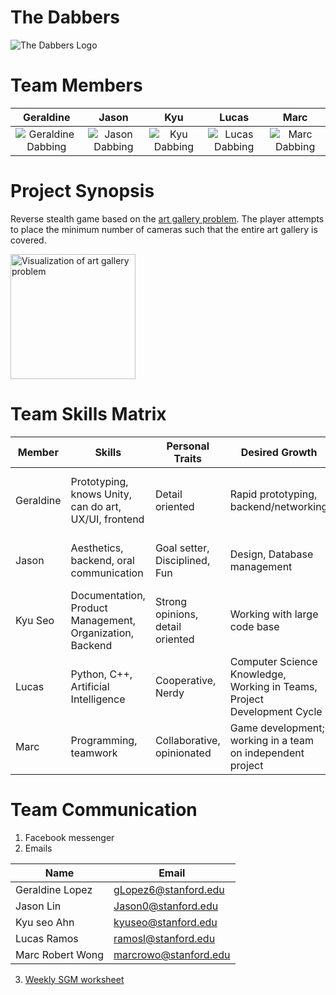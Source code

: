 # The Dabbers

![The Dabbers Logo](https://github.com/StanfordCS194/Team-19/blob/master/team_images/TheDabbers.PNG "Pure Swag")

# Team Members

| Geraldine | Jason | Kyu | Lucas | Marc |
| :-------: |:-------:| :-------: | :-------: | :-------: |
| ![Geraldine Dabbing](https://github.com/StanfordCS194/Team-19/blob/master/team_images/geraldine.jpeg "Geraldine Lopez") | ![Jason Dabbing](https://github.com/StanfordCS194/Team-19/blob/master/team_images/jason.jpeg "Jason Lin") | ![Kyu Dabbing](https://github.com/StanfordCS194/Team-19/blob/master/team_images/kyu.jpeg "Kyu Seo Ahn") | ![Lucas Dabbing](https://github.com/StanfordCS194/Team-19/blob/master/team_images/lucas.jpeg "Lucas Ramos") | ![Marc Dabbing](https://github.com/StanfordCS194/Team-19/blob/master/team_images/marc.jpeg "Marc Robert Wong") |

 
# Project Synopsis
Reverse stealth game based on the [art gallery problem](https://en.wikipedia.org/wiki/Art_gallery_problem).
The player attempts to place the minimum number of cameras such that the entire art gallery is covered.

<img src="https://upload.wikimedia.org/wikipedia/commons/e/ee/Art_gallery_problem.svg" alt="Visualization of art gallery problem" width="200"/>

# Team Skills Matrix
Member | Skills | Personal Traits | Desired Growth | Weaknesses
--- | --- | --- | --- | ---
Geraldine | Prototyping, knows Unity, can do art, UX/UI, frontend | Detail oriented | Rapid prototyping, backend/networking | Works better during daytime (Not awake after midnight)
Jason | Aesthetics, backend, oral communication | Goal setter, Disciplined, Fun | Design, Database management | Design, Graphics, Frontend development
Kyu Seo | Documentation, Product Management, Organization, Backend | Strong opinions, detail oriented | Working with large code base | Frontend
Lucas | Python, C++, Artificial Intelligence | Cooperative, Nerdy | Computer Science Knowledge, Working in Teams, Project Development Cycle | Procrastinator, Ticklish
Marc | Programming, teamwork | Collaborative, opinionated | Game development; working in a team on independent project | Sometimes lacking focus / discipline

# Team Communication
1. Facebook messenger
2. Emails

Name | Email
--- | ---
Geraldine Lopez | gLopez6@stanford.edu
Jason Lin | Jason0@stanford.edu
Kyu seo Ahn | kyuseo@stanford.edu
Lucas Ramos | ramosl@stanford.edu
Marc Robert Wong | marcrowo@stanford.edu

3. [Weekly SGM worksheet](https://docs.google.com/forms/d/e/1FAIpQLSfKU7BM89Z9WdtsCl3EhV44_S7xK-IFA6AB5SxgV4YmQWd1Gw/viewform?vc=0&c=0&w=1)